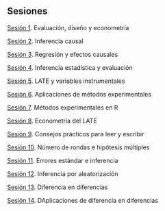 ## Sesiones



[Sesión 1](https://rojasirvin.github.io/EPS2020/sesiones/s1/sesion1.html#1). Evaluación, diseño y econometría

[Sesión 2](https://rojasirvin.github.io/EPS2020/sesiones/s2/sesion2.html#1). Inferencia causal

[Sesión 3](https://rojasirvin.github.io/EPS2020/sesiones/s3/sesion3.html#1). Regresión y efectos causales

[Sesión 4](https://rojasirvin.github.io/EPS2020/sesiones/s4/sesion4.html#1). Inferencia estadística y evaluación

[Sesión 5](https://rojasirvin.github.io/EPS2020/sesiones/s5/sesion5.html#1). LATE y variables instrumentales

[Sesión 6](https://rojasirvin.github.io/EPS2020/sesiones/s6/sesion6.html#1). Aplicaciones de métodos experimentales

[Sesión 7](https://rojasirvin.github.io/EPS2020/sesiones/s7/sesion7.html#1). Métodos experimentales en R

[Sesión 8](https://rojasirvin.github.io/EPS2020/sesiones/s8/sesion8.html#1). Econometría del LATE

[Sesión 9](https://rojasirvin.github.io/EPS2020/sesiones/s9/sesion9.html#1). Consejos prácticos para leer y escribir

[Sesión 10](https://rojasirvin.github.io/EPS2020/sesiones/s10/sesion10.html#1). Número de rondas e hipótesis múltiples

[Sesión 11](https://rojasirvin.github.io/EPS2020/sesiones/s11/sesion11.html#1). Errores estándar e inferencia

[Sesión 12](https://rojasirvin.github.io/EPS2020/sesiones/s12/sesion12.html#1). Inferencia por aleatorización

[Sesión 13](https://rojasirvin.github.io/EPS2020/sesiones/s13/sesion13.html#1). Diferencia en diferencias

[Sesión 14](https://rojasirvin.github.io/EPS2020/sesiones/s14/sesion14.html#1). DAplicaciones de diferencia en diferencias

<!---commented

-->
